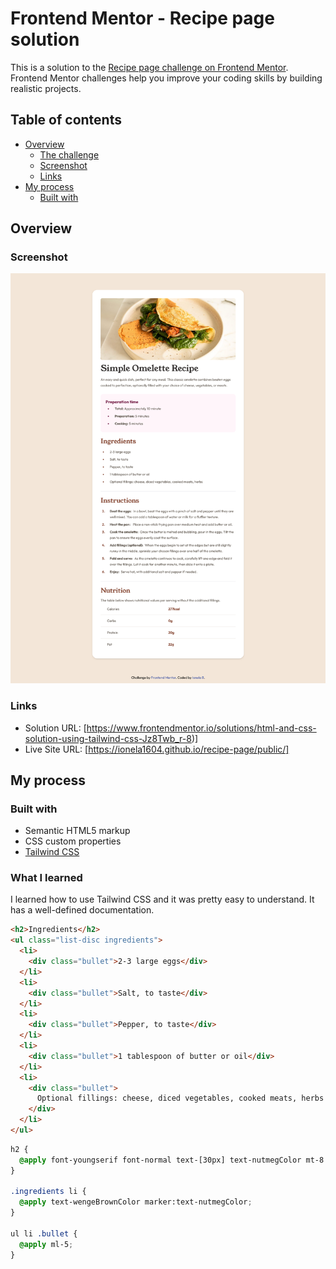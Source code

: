 # Frontend Mentor - Recipe page solution

This is a solution to the [Recipe page challenge on Frontend Mentor](https://www.frontendmentor.io/challenges/recipe-page-KiTsR8QQKm). Frontend Mentor challenges help you improve your coding skills by building realistic projects.

## Table of contents

- [Overview](#overview)
  - [The challenge](#the-challenge)
  - [Screenshot](#screenshot)
  - [Links](#links)
- [My process](#my-process)
  - [Built with](#built-with)

## Overview

### Screenshot

![](./screenshot.png)

### Links

- Solution URL: [https://www.frontendmentor.io/solutions/html-and-css-solution-using-tailwind-css-Jz8Twb_r-8)]
- Live Site URL: [https://ionela1604.github.io/recipe-page/public/]

## My process

### Built with

- Semantic HTML5 markup
- CSS custom properties
- [Tailwind CSS](https://tailwindcss.com/docs/installation)

### What I learned

I learned how to use Tailwind CSS and it was pretty easy to understand. It has a well-defined documentation.

```html
<h2>Ingredients</h2>
<ul class="list-disc ingredients">
  <li>
    <div class="bullet">2-3 large eggs</div>
  </li>
  <li>
    <div class="bullet">Salt, to taste</div>
  </li>
  <li>
    <div class="bullet">Pepper, to taste</div>
  </li>
  <li>
    <div class="bullet">1 tablespoon of butter or oil</div>
  </li>
  <li>
    <div class="bullet">
      Optional fillings: cheese, diced vegetables, cooked meats, herbs
    </div>
  </li>
</ul>
```

```css
h2 {
  @apply font-youngserif font-normal text-[30px] text-nutmegColor mt-8 mb-5;
}

.ingredients li {
  @apply text-wengeBrownColor marker:text-nutmegColor;
}

ul li .bullet {
  @apply ml-5;
}
```
